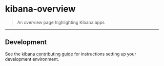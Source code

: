 # kibana-overview

> An overview page highlighting Kibana apps

---

## Development

See the [kibana contributing guide](https://github.com/elastic/kibana/blob/main/CONTRIBUTING.md) for instructions setting up your development environment.

